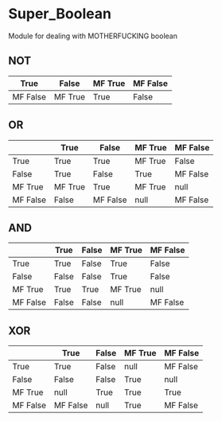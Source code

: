 # Super_Boolean
Module for dealing with MOTHERFUCKING boolean

## NOT
| True     | False   | MF True | MF False |
|----------|---------|---------|----------|
| MF False | MF True | True    | False    |

## OR
|          | True    | False    | MF True | MF False |
|----------|---------|----------|---------|----------|
| True     | True    | True     | MF True | False    |
| False    | True    | False    | True    | MF False |
| MF True  | MF True | True     | MF True | null     |
| MF False | False   | MF False | null    | MF False |

## AND
|          | True  | False | MF True | MF False |
|----------|-------|-------|---------|----------|
| True     | True  | False | True    | False    |
| False    | False | False | True    | False    |
| MF True  | True  | True  | MF True | null     |
| MF False | False | False | null    | MF False |

## XOR
|          | True     | False | MF True | MF False |
|----------|----------|-------|---------|----------|
| True     | True     | False | null    | MF False |
| False    | False    | False | True    | null     |
| MF True  | null     | True  | True    | True     |
| MF False | MF False | null  | True    | MF False |